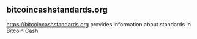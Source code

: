 bitcoincashstandards.org
------
https://bitcoincashstandards.org provides information about standards in Bitcoin Cash
